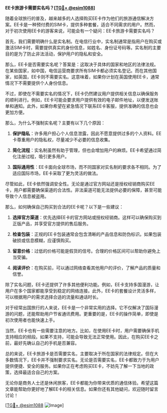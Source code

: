 **EE卡旅游卡需要实名吗？[[TG💪+ @esim1088](https://t.me/s/esim1088)]**

随着全球旅行的普及，越来越多的人选择购买EE卡作为他们的旅游通信解决方案。EE卡是一种预付费的SIM卡，提供多种套餐，适合不同需求的用户。然而，对于初次使用EE卡的游客来说，可能会有一个疑问：EE卡旅游卡需要实名吗？

首先，我们需要明确什么是实名制。在电信行业中，实名制通常是指用户在购买或激活SIM卡时，需要提供真实的身份信息，如姓名、身份证号码等。实名制的主要目的是为了防止非法活动，保护用户的隐私和安全。

那么，EE卡是否需要实名呢？答案是：这取决于具体的国家和地区的法律法规。在某些国家，如中国，电信运营商要求所有SIM卡都必须实名登记。而在其他国家，如英国，EE卡则不需要实名。这意味着，如果你计划在英国使用EE卡，通常情况下不需要提供个人身份信息。

不过，即使在不需要实名的情况下，EE卡仍然建议用户提供相关信息以确保服务的顺利进行。例如，EE卡可能会要求用户提供有效的电子邮件地址，以便发送账单和通知。此外，如果你希望在紧急情况下联系EE卡客服，提供准确的信息也会更加方便。

那么，为什么不强制实名呢？主要有以下几个原因：

1. **保护隐私**：许多用户担心个人信息泄露，因此不愿意提供过多的个人资料。EE卡尊重用户的隐私权，尽量减少不必要的信息收集。

2. **简化流程**：实名制虽然有助于管理，但也会增加用户的麻烦。EE卡希望通过简化注册过程，吸引更多用户。

3. **国际通用性**：EE卡面向全球市场，而不同国家对实名制的要求各不相同。为了适应国际市场，EE卡采取了更为灵活的做法。

尽管如此，EE卡依然强调安全性。无论是通过官方网站还是授权经销商购买EE卡，用户都需要确保渠道的合法性。非法渠道可能无法提供必要的保障，甚至可能导致个人信息被盗用。

那么，如何确保自己购买到合法的EE卡呢？以下是一些建议：

1. **选择官方渠道**：优先选择EE卡的官方网站或授权经销商。这样可以确保购买到正版产品，并享受官方提供的售后服务。

2. **检查包装**：正规的EE卡包装通常会包含清晰的产品信息和防伪标识。如果包装破损或信息模糊，应谨慎购买。

3. **留意价格**：过低的价格可能是假货的信号。合理的价格区间可以帮助你避免上当受骗。

4. **阅读评价**：在购买前，可以通过网络查看其他用户的评价，了解产品的质量和信誉。

除了实名问题，EE卡还提供了许多其他便利功能。例如，EE卡支持多国漫游，让用户在多个国家都能享受到稳定的网络连接。此外，EE卡的套餐设计灵活多样，可以根据用户的需求选择合适的流量和通话时长。

对于经常出国旅行的人来说，EE卡是一个非常实用的选择。它不仅解决了国际漫游的问题，还能帮助用户节省通讯费用。更重要的是，EE卡的操作简单，即使是初次使用者也能快速上手。

当然，EE卡也有一些需要注意的地方。比如，在使用EE卡时，用户需要确保手机支持相应的频段。如果不支持，可能会导致无法正常使用。因此，在购买EE卡之前，最好先确认自己的手机是否兼容。

总的来说，EE卡旅游卡是否需要实名，主要取决于所在国家的法律规定。但在大多数情况下，EE卡并不强制要求实名。无论是否需要实名，EE卡都致力于为用户提供便捷、安全的服务。如果你正在考虑购买EE卡，不妨先了解一下当地的政策，选择最适合自己的方案。

无论你是商务人士还是休闲旅客，EE卡都能为你带来优质的通信体验。希望这篇文章能帮助你更好地了解EE卡的相关信息。如果你还有其他疑问，欢迎随时留言讨论！

[[TG💪+ @esim1088](https://t.me/s/esim1088) ![Image](https://i.postimg.cc/4NQfJmqS/Snipaste-2025-05-13-00-14-12.png)]